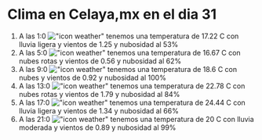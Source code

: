 # Clima en Celaya,mx en el dia 31

1. A las 1:0 !["icon weather"](http://openweathermap.org/img/w/10n.png) tenemos una temperatura de 17.22 C con lluvia ligera y  vientos de 1.25 y nubosidad al 53%
1. A las 5:0 !["icon weather"](http://openweathermap.org/img/w/04n.png) tenemos una temperatura de 16.67 C con nubes rotas y  vientos de 0.56 y nubosidad al 62%
1. A las 9:0 !["icon weather"](http://openweathermap.org/img/w/04d.png) tenemos una temperatura de 18.6 C con nubes y  vientos de 0.92 y nubosidad al 100%
1. A las 13:0 !["icon weather"](http://openweathermap.org/img/w/04d.png) tenemos una temperatura de 22.78 C con nubes rotas y  vientos de 1.79 y nubosidad al 84%
1. A las 17:0 !["icon weather"](http://openweathermap.org/img/w/10d.png) tenemos una temperatura de 24.44 C con lluvia ligera y  vientos de 1.34 y nubosidad al 66%
1. A las 21:0 !["icon weather"](http://openweathermap.org/img/w/10n.png) tenemos una temperatura de 20 C con lluvia moderada y  vientos de 0.89 y nubosidad al 99%
